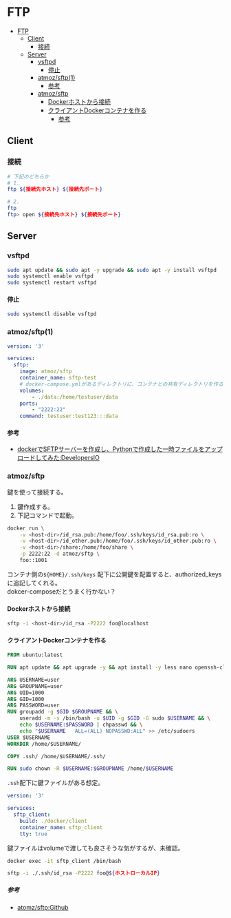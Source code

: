 # FTP

- [FTP](#ftp)
  - [Client](#client)
    - [接続](#接続)
  - [Server](#server)
    - [vsftpd](#vsftpd)
      - [停止](#停止)
    - [atmoz/sftp(1)](#atmozsftp1)
      - [参考](#参考)
    - [atmoz/sftp](#atmozsftp)
      - [Dockerホストから接続](#dockerホストから接続)
      - [クライアントDockerコンテナを作る](#クライアントdockerコンテナを作る)
        - [参考](#参考-1)

## Client

### 接続

``` bash
# 下記のどちらか
# 1.
ftp ${接続先ホスト} ${接続先ポート}

# 2.
ftp
ftp> open ${接続先ホスト} ${接続先ポート}
```

## Server

### vsftpd

``` bash
sudo apt update && sudo apt -y upgrade && sudo apt -y install vsftpd
sudo systemctl enable vsftpd
sudo systemctl restart vsftpd
```

#### 停止

``` bash
sudo systemctl disable vsftpd
```

### atmoz/sftp(1)

``` yaml
version: '3'

services:
  sftp:
    image: atmoz/sftp
    container_name: sftp-test
    # docker-compose.ymlがあるディレクトリに、コンテナとの共有ディレクトリを作る
    volumes:
        - ./data:/home/testuser/data
    ports:
        - "2222:22"
    command: testuser:test123:::data
```

#### 参考

- [dockerでSFTPサーバーを作成し、Pythonで作成した一時ファイルをアップロードしてみた:DevelopersIO](https://dev.classmethod.jp/articles/docker-sftp-python-paramiko-practice/)

### atmoz/sftp

鍵を使って接続する。

1. 鍵作成する。
2. 下記コマンドで起動。
``` sh
docker run \
    -v <host-dir>/id_rsa.pub:/home/foo/.ssh/keys/id_rsa.pub:ro \
    -v <host-dir>/id_other.pub:/home/foo/.ssh/keys/id_other.pub:ro \
    -v <host-dir>/share:/home/foo/share \
    -p 2222:22 -d atmoz/sftp \
    foo::1001
```

コンテナ側の```${HOME}/.ssh/keys``` 配下に公開鍵を配置すると、authorized_keysに追記してくれる。  
dokcer-composeだとうまく行かない？

#### Dockerホストから接続
``` sh
sftp -i <host-dir>/id_rsa -P2222 foo@localhost
```

#### クライアントDockerコンテナを作る

``` Dockerfile
FROM ubuntu:latest

RUN apt update && apt upgrade -y && apt install -y less nano openssh-client sudo

ARG USERNAME=user
ARG GROUPNAME=user
ARG UID=1000
ARG GID=1000
ARG PASSWORD=user
RUN groupadd -g $GID $GROUPNAME && \
    useradd -m -s /bin/bash -u $UID -g $GID -G sudo $USERNAME && \
    echo $USERNAME:$PASSWORD | chpasswd && \
    echo "$USERNAME   ALL=(ALL) NOPASSWD:ALL" >> /etc/sudoers
USER $USERNAME
WORKDIR /home/$USERNAME/

COPY .ssh/ /home/$USERNAME/.ssh/

RUN sudo chown -R $USERNAME:$GROUPNAME /home/$USERNAME
```

```.ssh```配下に鍵ファイルがある想定。


``` yml
version: '3'

services:
  sftp_client:
    build: ./docker/client
    container_name: sftp_client
    tty: true
```

鍵ファイルはvolumeで渡しても良さそうな気がするが、未確認。

``` bash
docker exec -it sftp_client /bin/bash
```

``` bash
sftp -i ./.ssh/id_rsa -P2222 foo@${ホストローカルIP}
```

##### 参考

- [atomz/sftp:Github](https://github.com/atmoz/sftp#logging-in-with-ssh-keys)